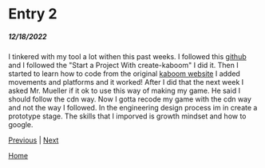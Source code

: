 # Entry 2
##### 12/18/2022

I tinkered with my tool a lot withen this past weeks. I followed this [github](https://github.com/replit/kaboom) and I followed the "Start a Project With create-kaboom" I did it. Then I started to learn how to code from the original [kaboom website](https://kaboomjs.com) I added movements and platforms and it worked! After I did that the next week I asked Mr. Mueller if it ok to use this way of making my game. He said I should follow the cdn way. Now I gotta recode my game with the cdn way and not the way I followed. In the engineering design process im in create a prototype stage. The skills that I imporved is growth mindset and how to google. 

[Previous](entry01.md) | [Next](entry03.md)

[Home](../README.md)
